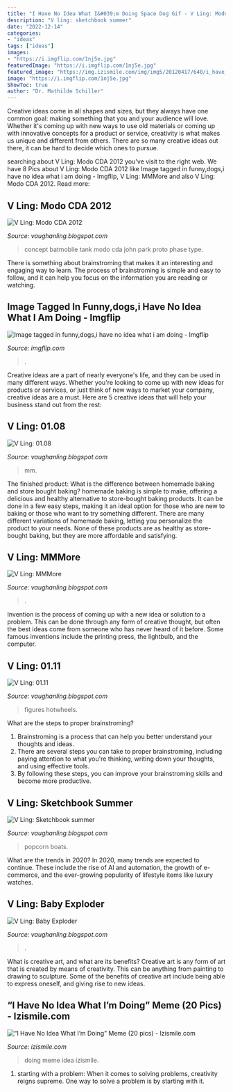 ```yaml
---
title: "I Have No Idea What I&#039;m Doing Space Dog Gif - V Ling: Modo Cda 2012"
description: "V ling: sketchbook summer"
date: "2022-12-14"
categories:
- "ideas"
tags: ["ideas"]
images:
- "https://i.imgflip.com/1nj5e.jpg"
featuredImage: "https://i.imgflip.com/1nj5e.jpg"
featured_image: "https://img.izismile.com/img/img5/20120417/640/i_have_no_idea_what_im_doing_meme_640_04.jpg"
image: "https://i.imgflip.com/1nj5e.jpg"
ShowToc: true
author: "Dr. Mathilde Schiller"
---
```



Creative ideas come in all shapes and sizes, but they always have one common goal: making something that you and your audience will love. Whether it's coming up with new ways to use old materials or coming up with innovative concepts for a product or service, creativity is what makes us unique and different from others. There are so many creative ideas out there, it can be hard to decide which ones to pursue.

	

		
searching about V Ling: Modo CDA 2012 you've visit to the right web. We have 8 Pics about V Ling: Modo CDA 2012 like Image tagged in funny,dogs,i have no idea what i am doing - Imgflip, V Ling: MMMore and also V Ling: Modo CDA 2012. Read more:
		
    
## V Ling: Modo CDA 2012

<img loading=lazy src="http://2.bp.blogspot.com/-pY2FuvBkh7o/UGDUw0F5TVI/AAAAAAAAGjY/c5QLQnlJOgU/s1600/battankfront1.jpg" onerror="this.onerror=null;this.src='https://tse2.mm.bing.net/th?id=OIP.IaKhG3ekNwliiGEm0DuZ2gHaDf&amp;pid=15.1';" alt="V Ling: Modo CDA 2012">

_Source: vaughanling.blogspot.com_

>concept batmobile tank modo cda john park proto phase type. 

	

There is something about brainstroming that makes it an interesting and engaging way to learn. The process of brainstroming is simple and easy to follow, and it can help you focus on the information you are reading or watching.

    
## Image Tagged In Funny,dogs,i Have No Idea What I Am Doing - Imgflip

<img loading=lazy src="https://i.imgflip.com/1nj5e.jpg" onerror="this.onerror=null;this.src='https://tse4.mm.bing.net/th?id=OIP.eXaDorIQ1FTTGqxpajCm2gHaFV&amp;pid=15.1';" alt="Image tagged in funny,dogs,i have no idea what i am doing - Imgflip">

_Source: imgflip.com_

>. 

	

Creative ideas are a part of nearly everyone's life, and they can be used in many different ways. Whether you're looking to come up with new ideas for products or services, or just think of new ways to market your company, creative ideas are a must. Here are 5 creative ideas that will help your business stand out from the rest: 

    
## V Ling: 01.08

<img loading=lazy src="https://2.bp.blogspot.com/_annTPGBcsB4/R4BhO3WI2nI/AAAAAAAAACM/e-ZGcv4cvhY/s320/danielhippie.jpg" onerror="this.onerror=null;this.src='https://tse3.mm.bing.net/th?id=OIP.KM8Zs4i_-lQjNtoRZ8HyQwAAAA&amp;pid=15.1';" alt="V Ling: 01.08">

_Source: vaughanling.blogspot.com_

>mm. 

	

The finished product: What is the difference between homemade baking and store bought baking?
homemade baking is simple to make, offering a delicious and healthy alternative to store-bought baking products. It can be done in a few easy steps, making it an ideal option for those who are new to baking or those who want to try something different. There are many different variations of homemade baking, letting you personalize the product to your needs. None of these products are as healthy as store-bought baking, but they are more affordable and satisfying.

    
## V Ling: MMMore

<img loading=lazy src="http://4.bp.blogspot.com/_annTPGBcsB4/TB78RpjFOJI/AAAAAAAADs0/D3CaL_k_MTg/s1600/IMGP3296.JPG" onerror="this.onerror=null;this.src='https://tse4.mm.bing.net/th?id=OIP.-fIsPBCBqEVSJ8vrRUZBjwHaE7&amp;pid=15.1';" alt="V Ling: MMMore">

_Source: vaughanling.blogspot.com_

>. 

	

Invention is the process of coming up with a new idea or solution to a problem. This can be done through any form of creative thought, but often the best ideas come from someone who has never heard of it before. Some famous inventions include the printing press, the lightbulb, and the computer.

    
## V Ling: 01.11

<img loading=lazy src="http://3.bp.blogspot.com/_annTPGBcsB4/TTIK7vmXVgI/AAAAAAAAEK4/YtUuJ05IJ-0/s1600/hotwheels.jpg" onerror="this.onerror=null;this.src='https://tse1.mm.bing.net/th?id=OIP.8bxVU07Xh8A1HCziTVX5qQHaD8&amp;pid=15.1';" alt="V Ling: 01.11">

_Source: vaughanling.blogspot.com_

>figures hotwheels. 

	

What are the steps to proper brainstroming?
1. Brainstroming is a process that can help you better understand your thoughts and ideas.
2. There are several steps you can take to proper brainstroming, including paying attention to what you're thinking, writing down your thoughts, and using effective tools.
3. By following these steps, you can improve your brainstroming skills and become more productive.

    
## V Ling: Sketchbook Summer

<img loading=lazy src="https://2.bp.blogspot.com/_annTPGBcsB4/SiWrpFdGsuI/AAAAAAAAB0c/kGZulpyY7Kk/s400/popcornboats.jpg" onerror="this.onerror=null;this.src='https://tse3.mm.bing.net/th?id=OIP.Khk6ptULTg2T5IPOh_BMgwAAAA&amp;pid=15.1';" alt="V Ling: Sketchbook summer">

_Source: vaughanling.blogspot.com_

>popcorn boats. 

	

What are the trends in 2020?
In 2020, many trends are expected to continue. These include the rise of AI and automation, the growth of e-commerce, and the ever-growing popularity of lifestyle items like luxury watches.

    
## V Ling: Baby Exploder

<img loading=lazy src="http://2.bp.blogspot.com/-VQt2FvXzJoM/UDLQ7IYWUBI/AAAAAAAAGVk/eegDpdLGgv0/w1200-h630-p-k-no-nu/BabyExploder.jpg" onerror="this.onerror=null;this.src='https://tse4.mm.bing.net/th?id=OIP.qmx59TTdxoJdTJ9Wztf24AHaD4&amp;pid=15.1';" alt="V Ling: Baby Exploder">

_Source: vaughanling.blogspot.com_

>. 

	

What is creative art, and what are its benefits?
Creative art is any form of art that is created by means of creativity. This can be anything from painting to drawing to sculpture. Some of the benefits of creative art include being able to express oneself, and giving rise to new ideas.

    
## “I Have No Idea What I’m Doing” Meme (20 Pics) - Izismile.com

<img loading=lazy src="https://img.izismile.com/img/img5/20120417/640/i_have_no_idea_what_im_doing_meme_640_04.jpg" onerror="this.onerror=null;this.src='https://tse4.mm.bing.net/th?id=OIP.iuGWekq-vi7c2eu0bakvhgHaHC&amp;pid=15.1';" alt="“I Have No Idea What I’m Doing” Meme (20 pics) - Izismile.com">

_Source: izismile.com_

>doing meme idea izismile. 

	

1. starting with a problem: When it comes to solving problems, creativity reigns supreme. One way to solve a problem is by starting with it.

